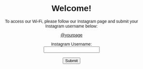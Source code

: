 <!DOCTYPE html>
<html>
<head>
  <title>Wi-Fi Access</title>
  <style>
    body {
      font-family: Arial, sans-serif;
      text-align: center;
      padding: 50px;
    }
    .hidden {
      display: none;
    }
  </style>
</head>
<body>
  <h1>Welcome!</h1>
  <p>To access our Wi-Fi, please follow our Instagram page and submit your Instagram username below:</p>
  <p><a href="https://www.instagram.com/amar.aymane" target="_blank">@yourpage</a></p>
  <form id="instagramForm" onsubmit="submitForm(event)">
    <label for="username">Instagram Username:</label><br>
    <input type="text" id="username" name="username" required><br><br>
    <input type="submit" value="Submit">
  </form>
  <div id="passwordDiv" class="hidden">
    <h2>Thank you for following us!</h2>
    <p>Here is your Wi-Fi password:</p>
    <p><strong>Password: YourPassword</strong></p>
  </div>
  <script>
    function submitForm(event) {
      event.preventDefault();
      var username = document.getElementById('username').value;
      // Here you would typically verify if the user follows the page.
      // For now, we'll just assume they did.
      document.getElementById('instagramForm').classList.add('hidden');
      document.getElementById('passwordDiv').classList.remove('hidden');
      // Optionally, send the username to your server for verification
      // and/or record keeping.
    }
  </script>
</body>
</html>
